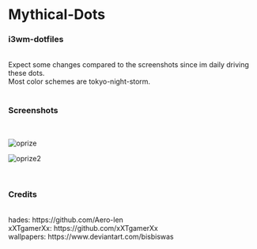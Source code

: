 # Mythical-Dots
<h3>i3wm-dotfiles</h3><br>
Expect some changes compared to the screenshots since im daily driving these dots.<br>
Most color schemes are tokyo-night-storm.<br>
<br>
<h3>Screenshots</h3><br>

![oprize](https://user-images.githubusercontent.com/89124240/143388017-7022846c-d6be-4e0a-9bdc-1e5679d3bacc.png)<br>

![oprize2](https://user-images.githubusercontent.com/89124240/143388243-1de0ee89-da09-488f-aedb-b1be30a049ec.png)

<br>
<h3>Credits</h3><br>
hades: https://github.com/Aero-len <br>
xXTgamerXx: https://github.com/xXTgamerXx<br>
wallpapers: https://www.deviantart.com/bisbiswas

